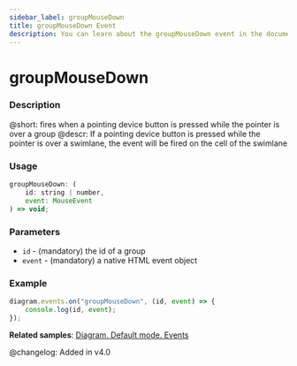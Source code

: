 ```yaml
---
sidebar_label: groupMouseDown
title: groupMouseDown Event
description: You can learn about the groupMouseDown event in the documentation of the DHTMLX JavaScript Diagram library. Browse developer guides and API reference, try out code examples and live demos, and download a free 30-day evaluation version of DHTMLX Diagram.
---
```


# groupMouseDown

### Description

@short: fires when a pointing device button is pressed while the pointer is over a group
@descr:
If a pointing device button is pressed while the pointer is over a swimlane, the event will be fired on the cell of the swimlane

### Usage

~~~js
groupMouseDown: (
    id: string | number, 
    event: MouseEvent
) => void;
~~~

### Parameters

- `id` - (mandatory) the id of a group
- `event` - (mandatory) a native HTML event object

### Example

~~~js
diagram.events.on("groupMouseDown", (id, event) => {
    console.log(id, event);
});
~~~

**Related samples**: [Diagram. Default mode. Events](https://snippet.dhtmlx.com/7h2hgb3g)

@changelog:
Added in v4.0
